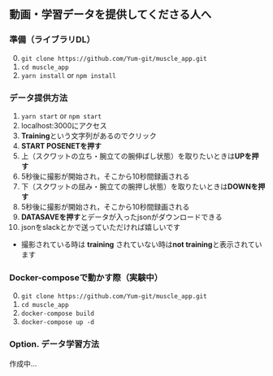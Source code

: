 ## 動画・学習データを提供してくださる人へ
### 準備（ライブラリDL）
0. ```git clone https://github.com/Yum-git/muscle_app.git```
1. ```cd muscle_app```
2. ```yarn install``` or ```npm install```
### データ提供方法
1. ```yarn start``` or ```npm start```
2. localhost:3000にアクセス
3. **Training**という文字列があるのでクリック
4. **START POSENETを押す**
5. 上（スクワットの立ち・腕立ての腕伸ばし状態）を取りたいときは**UPを押す**
6. 5秒後に撮影が開始され，そこから10秒間録画される
7. 下（スクワットの屈み・腕立ての腕押し状態）を取りたいときは**DOWNを押す**
8. 5秒後に撮影が開始され，そこから10秒間録画される
9. **DATASAVEを押す**とデータが入ったjsonがダウンロードできる
10. jsonをslackとかで送っていただければ嬉しいです

- 撮影されている時は **training**  されていない時は**not training**と表示されています

### Docker-composeで動かす際（実験中）
0. ```git clone https://github.com/Yum-git/muscle_app.git```
1. ```cd muscle_app```
2. ```docker-compose build```
3. ```docker-compose up -d```

### Option. データ学習方法
作成中...